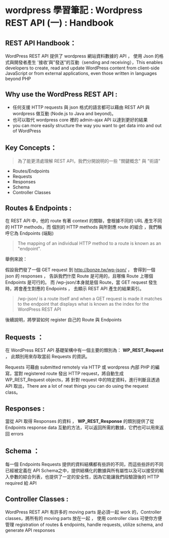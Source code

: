 # wordpress 學習筆記 : Wordpress REST API (一) : Handbook

## REST API Handbook：

WordPress REST API 提供了 wordpress 網站資料數據的 API ， 使用 Json 的格式與開發者產生 '接收'與"發送"的互動（sending and receiving），This enables developers to create, read and update WordPress content from client-side JavaScript or from external applications, even those written in languages beyond PHP

## Why use the WordPress REST API :

- 任何支援 HTTP requests 與 json 格式的語言都可以藉由 REST API 與 wordpress 做互動 (Node.js to Java and beyond)。
- 也可以取代 wordpress core 裡的 admin-ajax API 以達到更好的結果
- you can more easily structure the way you want to get data into and out of WordPress

## Key Concepts：

> 為了能更清處理解 REST API，我們分開說明的一些 "關鍵概念" 與 "術語"

- Routes/Endpoints
- Requests
- Responses
- Schema
- Controller Classes

## Routes & Endpoints :

在 REST API 中，他的 route 有著 context 的關聯，會根據不同的 URL 產生不同的 HTTP methods，而 個別的 HTTP methods 與所對應 route 的組合 ，我們稱呼它為 Endpoints (端點)

> The mapping of an individual HTTP method to a route is known as an "endpoint".

舉例來說：

假設我們發了一個 GET request 到 <http://bonze.tw/wp-json/> ， 會得到一個 json 的 responses ， 告訴我們什麼 Route 是可用的，且哪條 Route 上哪個 Endpoints 是可行的。 而 /wp-json/本身就是個 Route，當 GET request 發生時，將會產生對應的 Endpoints ， 去顯示 REST API 產生的結果索引。

> /wp-json/ is a route itself and when a GET request is made it matches to the endpoint that displays what is known as the index for the WordPress REST API

後續說明，將學習如何 register 自己的 Route 與 Endpoints

## Requests ：

在 WordPress REST API 基礎架構中有一個主要的類別為： **WP_REST_Request** ， 此類別用來存取當前 Requests 的資訊。

Requests 可藉由 submitted remotely via HTTP 或 wordpress 內部 PHP 的編寫，當對 registered route 發出 HTTP request，將自動生成 WP_REST_Request objects，將 針對 request 中的特定資料，進行判斷且透過 API 取出，There are a lot of neat things you can do using the request class。

## Responses :

當從 API 取得 Responses 的資料 ， **WP_REST_Response** 的類別提供了從 Endpoints response data 互動的方法，可以返回所需的數據，它們也可以用來返回 errors

## Schema ：

每一個 Endpoints Requests 提供的資料結構都有些許的不同，而這些些許的不同已經被定義在 API Schema之中，提供結構化的數據與所有屬性以及可以接受的輸入參數的綜合列表，也提供了一定的安全性，因為它能讓我們段驗證後的 HTTP required 給 API

## Controller Classes :

WordPress REST API 有許多的 moving parts 是必須一起 work 的，Controller classes，將所有的 moving parts 放在一起 ， 使用 controller class 可使你方便管理 registration of routes & endpoints, handle requests, utilize schema, and generate API responses
